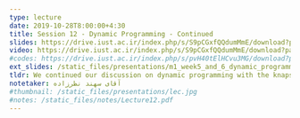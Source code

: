 ```yaml
---
type: lecture
date: 2019-10-28T8:00:00+4:30
title: Session 12 - Dynamic Programming - Continued
slides: https://drive.iust.ac.ir/index.php/s/S9pCGxfQQdumMmE/download?path=%2FSlides&files=S12.pdf
video: https://drive.iust.ac.ir/index.php/s/S9pCGxfQQdumMmE/download?path=%2FVideos&files=S12.mp4
#codes: https://drive.iust.ac.ir/index.php/s/pvH40tElHCvu3MG/download?path=%2FCode&files=S5.zip
ext_slides: /static_files/presentations/m1_week5_and_6_dynamic_programming.zip
tldr: We continued our discussion on dynamic programming with the knapsack prblem with and without repitition. We then examined the maximum arithmatic problem. This finishes the introduction to algorithms part of our course. Next, session we will start with basic data structures.
notetaker: آقای سهند نظرزاده
#thumbnail: /static_files/presentations/lec.jpg
#notes: /static_files/notes/Lecture12.pdf
---
```

